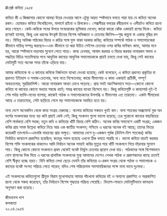 #শ্রেষ্ঠ কবিতা
*১৯৫৪*

কবিতা কী এ জিজ্ঞাসার কোনো আবছা উত্তর দেওয়ার আগে এটুকু অন্তত স্পষ্টভাবে বলতে পারা যায় যে কবিতা অনেক রকম। হোমারও কবিতা লিখেছিলেন, মালার্মে র‍্যাঁবো ও রিলকেও। শেক্সপীয়র বলয়ের রবীন্দ্রনাথ ও এলীয়টও কবিতা রচনা করে গেছেন। কেউ-কবিকে সবের উপরে সংস্কারকের ভূমিকায় দেখেন; কারো কারো ঝোঁক একান্তই রসের দিকে। কবিতা রসেরই ব্যাপার, কিন্তু এক ধরনের উৎকৃষ্ট চিত্তের বিশেষ অভিজ্ঞতা ও চেতনার জিনিস—শুদ্ধ কল্পনা বা একান্ত বুদ্ধির রস নয়।
বিভিন্ন অভিজ্ঞ পাঠকের বিচার ও রুচির সঙ্গে যুক্ত থাকা দরকার কবির; কবিতার সম্পর্কে পাঠক ও সমালোচকেরা কীভাবে দায়িত্ব সম্পন্ন করছেন—এবং কীভাবে তা করা উচিত সেইসব চেতনার ওপর কবির ভবিষ্যৎ কাব্য, আমার মনে হয়, আরো স্পষ্টভাবে দাড়াবার সু্যোগ পেতে পারে। কাব্য চেনবার, আস্বাদ করবার ও বিচার করবার নানারকম স্বভাব ও পদ্ধতির বিচিত্র সত্যমিথ্যার পথে আধুনিক কাব্যের আধুনিক সমালোচককে প্রায়ই চলতে দেখা যায়, কিন্তু সেই কাব্যের মোটামুটি সত্য অনেক সময় তাঁকে এড়িয়ে যায়।

আমার কবিতাকে বা এ কাব্যের কবিকে নির্জনতম ব্যাখ্যা দেওয়া হয়েছে; কেউ বলেছেন, এ কবিতা প্রধানত প্রকৃতির বা প্রধানত ইতিহাস ও সমাজ-চেতনার, অন্য মতে নিশ্চেতনার; কারো মীমাংসায় এ কাব্য একান্তই প্রতীকী, সম্পূর্ণ অবচেতনার; সুররিয়ালিস্ট। আরো নানারকম আখ্যা চোখে পড়েছে। প্রায় সবই আংশিকভাবে সত্য—কোনো কোনো কবিতা বা কাব্যের কোনো অধ্যায় সম্বন্ধে খাটে; সমগ্র কাব্যের ব্যাখ্যা হিসেবে নয়। কিন্তু কবিতাসৃষ্টি ও কাব্যাপাঠ দুই-ই শেষ পর্যন্ত ব্যাক্তি-মনের ব্যাপার; কাজেই পাঠক ও সমালোচকদের উপলব্ধি ও মীমাংসায় এত তারতম্য। একটা সীমারেখা আছে এ তারতম্যের, সেটা ছাড়িয়ে গেলে বড় সমালোচককে অবহিত হতে হয়।

নানা দেশে অনেকদিন থেকে কাব্য সংগ্রহ বেরুচ্ছে। বাংলায় কবিতার সঞ্চয়ন খুবই কম। নানা শতকের অক্সফোর্ড বুক অব ভর্সের সংকলকের মধ্যে বড় কবি প্রায়ই কেউ নেই; কিন্তু সংকলন গুলো ভালো হয়েছে; ঢের পুরোনো কাব্যের বাছবিচারে বেশি সার্থকতা বেশি সহজ; নতুন কবি ও কবিতার খাঁটি বিচার বেশি কঠিন। অনেক কবির সমাবেশে একটি সংগ্রহ; একজন কবির প্রায় সমস্ত উল্লেখ্য কবিতা নিয়ে আর এক জাতীয় সংকলন; পশ্চিমে এ ধরনের অনেক বই আছে; তাদের ভিতর কয়েকটি তাৎপর্যে—এমনকি মাহাত্ম্যে প্রায় অক্ষুণ্ন। আমাদের দেশে দু-একজন পূর্বজ (উনিশ-বিশ শতকের) কবির নির্বাচিত কাব্যাংশ প্রকাশিত হয়েছিল; কতদূর সফল হয়েছে এখনো ঠিক বলতে পারছি না। ভালো কবিতা যাচাই করবার বিশেষ শক্তি সংকলকের থাকলেও আদি নির্বাচন অনেক সময়ই কবির মৃত্যুর পরে খাঁটি সংকলনে গিয়ে দাঁড়াবার সু্যোগ পায়। কিন্তু কোনো কোনো সংকলনে প্রথম থেকেই যথেষ্ট নির্ভুল চেতনার প্রয়োগ দেখা যায়। পাঠকদের সঙ্গে বিশেষভাবে যোগ স্থাপনের দিক দিয়ে এ ধরনের প্রাথমিক সংকলনের মুল্য আমাদের দেশেও লেখক পাঠক ও প্রকাশকদের কাছে ক্রমেই বেশি স্বীকৃত হচ্ছে হয়ত। যিনি কবিতা লেখা ছেড়ে দেননি তাঁর কবিতার এ-রকম সংগ্রহ থেকে পাঠক ও সমালোচক এ কাব্যের যথেষ্ট সংগত পরিচয় পেতে পারেন; যদিও শেষ পরিচয়লাভ সমসাময়িকদের পক্ষে নানা ভাবে দুঃসাধ্য।

এই সংকলনের কবিতাগুলো শ্রীযুক্ত বিরাম মুখোপাধ্যায় আমার পাঁচখানা কবিতার বই ও অন্যান্য প্রকাশিত ও অপ্রকাশিত রচনা থেকে সঞ্চয় করেছেন, তাঁর নির্বাচনে বিশেষ শুদ্ধতার পরিচয় পেয়েছি। বিন্যাস-সাধনে মোটামুটিভাবে কালক্রম অনুসরণ করা হয়েছে।

জীবনানন্দ দাশ  
কলকাতা  
২০.০৪.১৯৫৪  
